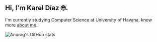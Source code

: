 ## Hi, I'm Karel Díaz  🤓.

I'm currently studying Computer Science at University of Havana, know more [about me](https://karelito00.github.io/karelito00/).

![Anurag's GitHub stats](https://github-readme-stats.vercel.app/api?username=karelito00&show_icons=true&theme=radical&count_private=true)
